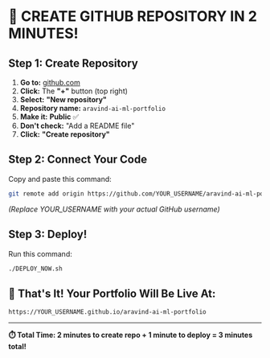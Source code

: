 # 🚀 **CREATE GITHUB REPOSITORY IN 2 MINUTES!**

## **Step 1: Create Repository**
1. **Go to:** [github.com](https://github.com)
2. **Click:** The **"+"** button (top right)
3. **Select:** **"New repository"**
4. **Repository name:** `aravind-ai-ml-portfolio`
5. **Make it:** **Public** ✅
6. **Don't check:** "Add a README file"
7. **Click:** **"Create repository"**

## **Step 2: Connect Your Code**
Copy and paste this command:
```bash
git remote add origin https://github.com/YOUR_USERNAME/aravind-ai-ml-portfolio.git
```
*(Replace YOUR_USERNAME with your actual GitHub username)*

## **Step 3: Deploy!**
Run this command:
```bash
./DEPLOY_NOW.sh
```

## **🎉 That's It! Your Portfolio Will Be Live At:**
`https://YOUR_USERNAME.github.io/aravind-ai-ml-portfolio`

---

**⏱️ Total Time: 2 minutes to create repo + 1 minute to deploy = 3 minutes total!**
